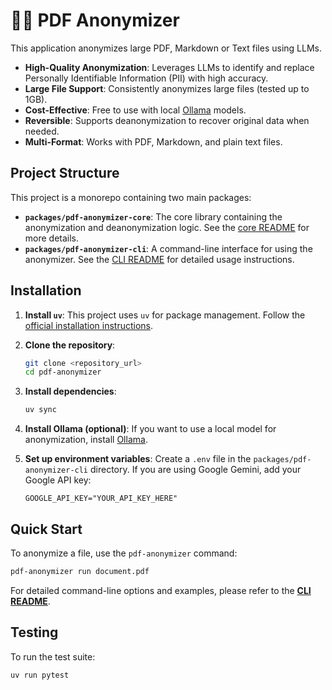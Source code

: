 # 🦉🫥 PDF Anonymizer

This application anonymizes large PDF, Markdown or Text files using LLMs.

- **High-Quality Anonymization**: Leverages LLMs to identify and replace Personally Identifiable Information (PII) with high accuracy.
- **Large File Support**: Consistently anonymizes large files (tested up to 1GB).
- **Cost-Effective**: Free to use with local [Ollama](https://ollama.com/) models.
- **Reversible**: Supports deanonymization to recover original data when needed.
- **Multi-Format**: Works with PDF, Markdown, and plain text files.

## Project Structure

This project is a monorepo containing two main packages:

- **`packages/pdf-anonymizer-core`**: The core library containing the anonymization and deanonymization logic. See the [core README](./packages/pdf-anonymizer-core/README.md) for more details.
- **`packages/pdf-anonymizer-cli`**: A command-line interface for using the anonymizer. See the [CLI README](./packages/pdf-anonymizer-cli/README.md) for detailed usage instructions.

## Installation

1.  **Install `uv`**: This project uses `uv` for package management. Follow the [official installation instructions](https://astral.sh/docs/uv#installation).

2.  **Clone the repository**:
    ```bash
    git clone <repository_url>
    cd pdf-anonymizer
    ```

3.  **Install dependencies**:
    ```bash
    uv sync
    ```

4.  **Install Ollama (optional)**: If you want to use a local model for anonymization, install [Ollama](https://ollama.com/).

5.  **Set up environment variables**: Create a `.env` file in the `packages/pdf-anonymizer-cli` directory. If you are using Google Gemini, add your Google API key:
    ```
    GOOGLE_API_KEY="YOUR_API_KEY_HERE"
    ```

## Quick Start

To anonymize a file, use the `pdf-anonymizer` command:

```bash
pdf-anonymizer run document.pdf
```

For detailed command-line options and examples, please refer to the [**CLI README**](./packages/pdf-anonymizer-cli/README.md).

## Testing

To run the test suite:

```bash
uv run pytest
```